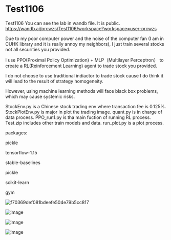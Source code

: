 # Test1106
Test1106
You can see the lab in wandb file. It is public.
https://wandb.ai/prcwzs/Test1106/workspace?workspace=user-prcwzs

Due to my poor computer power and the noise of the computer fan (I am in CUHK library and it is really annoy my neighbors), I just train several stocks not all securities you provided.


I use PPO(Proximal Policy Optimization) + MLP（Multilayer Perceptron） to create a RL(Reinforcement Learning) agent to trade stock you provided.

I do not choose to use traditional indiactor to trade stock cause I do think it will lead to the result of strategy homogeneity. 

However, using machine learning methods will face black box problems, which may cause systemic risks.

StockEnv.py is a Chinese stock trading env where transaction fee is 0.125%. StockPlotEnv.py is major in plot the trading image. quant.py is in charge of data process. PPO_run1.py is tha main fuction of running RL process. Test.zip includes other train models and data. run_plot.py is a plot process.


packages:

pickle

tensorflow-1.15

stable-baselines

pickle

scikit-learn

gym

![f70369def081bdeefe504e79b5cc817](https://user-images.githubusercontent.com/49648647/140602614-ffa1457a-cbec-4fe8-abce-47075605f345.png)

![image](https://user-images.githubusercontent.com/49648647/140601769-ee73b35d-a663-40ba-b87b-e493f20e74c0.png)

![image](https://user-images.githubusercontent.com/49648647/140602096-d8e79621-7a8f-41a2-8a43-47bfb3e7ad58.png)

![image](https://user-images.githubusercontent.com/49648647/140602112-12a0c9cb-b346-49cf-8bab-21540fafd3e3.png)



